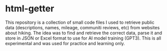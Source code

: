 # html-getter
This repository is a collection of small code files I used to retrieve public data 
(descriptions, names, mileage, communiti reviews, etc) from websites about hiking. 
The idea was to find and retrieve the correct data, parse it and store in JSON or 
Excel format to use for AI model training (GPT3).
This is all experimental and was used for practice and learning only.
